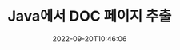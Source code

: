 ---
############################# Static ############################
layout: "auto-gen-merger"
date: 2022-09-20T10:46:06
draft: false
otherformats: docm docx dot dotm dotx epub html mht mhtml odp ods odt one otp ott pdf

############################# Head ############################
head_title: "Java에서 DOC 페이지 추출"
head_description: "Java의 DOC 파일에서 페이지를 빠르게 추출합니다. 문서 병합 API를 사용하여 선택한 페이지가 포함된 새 문서를 저장합니다."

############################# Header ############################
title: "Java에서 DOC 페이지 추출"
description: "몇 줄의 Java 코드로 DOC 페이지를 추출합니다."
bg_image: "https://cms.admin.containerize.com/templates/aspose/App_Themes/V3/images/bg/header1.png"
bg_overlay: false
button:
    enable: true
    icon: "fas fa-arrow-down"
    label: "무료 평가판 다운로드"
    link: "https://downloads.groupdocs.com/merger/java"

############################# SubMenu ############################
submenu:
    enable: true

    left:
        img_alt: "GroupDocs.Merger for Java"
        image: "https://cms.admin.containerize.com/templates/groupdocs/images/product-logos/90x90-noborder/groupdocs-merger-java.png"
        product: "GroupDocs.Merger"
        platform: "Java"

    middle:
        button:

            # button loop
            - link: "https://apireference.groupdocs.com/merger/java"
              text: "API 참조"

            # button loop
            - link: "https://github.com/groupdocs-merger"
              text: "코드 예"

            # button loop
            - link: "https://products.groupdocs.app/merger/family"
              text: "라이브 데모"

            # button loop
            - link: "https://purchase.groupdocs.com/pricing/merger/java"
              text: "가격"

    right:
        link_download: "https://downloads.groupdocs.com/merger"
        link_learn: "https://docs.groupdocs.com/merger/java"
        link_buy: "https://purchase.groupdocs.com"

############################# About ############################
about:
    enable: true
    title: "GroupDocs.Merger for Java API 정보"
    content: |
        [GroupDocs.Merger for Java](/ko/merger/java/)는 PDF, Microsoft Office(Word, Excel, PowerPoint)를 비롯한 다양한 문서 형식 간에 안전하게 병합 및 분할할 수 있는 간단한 솔루션을 제공합니다. , OneNote), OpenDocument, HTML, 이미지 및 Java 응용 프로그램 내의 많은 기타. 몇 줄의 코드만 추가하면 이동, 제거, 회전, 교환, 추출 또는 문서 내 페이지 방향 변경과 같은 여러 문서 작업을 수행할 수 있습니다. 문서 병합 API는 문서 구조, 서식 및 페이지 콘텐츠를 분석하기 위해 문서 페이지를 이미지로 미리보기도 지원합니다.
        
        GroupDocs.Merger API는 파일 페이지 추출 기능이 필요한 기업 솔루션에 적합한 선택입니다. 이러한 API는 J2SE 7.0 (1.7), J2SE 8.0 (1.8), Java 10을 포함한 모든 주요 운영 체제 및 플랫폼에서 잘 지원됩니다.

############################# Steps ############################
steps:
    enable: true
    title_left: "Java에서 DOC 파일 페이지 추출"
    content_left: |
        [GroupDocs.Merger for Java](/ko/merger/java/)를 사용하면 Java 개발자가 DOC 파일에서 원하는 페이지를 쉽게 추출하여 다른 이름으로 저장할 수 있습니다. 몇 가지 간단한 단계를 구현하여 선택한 페이지를 포함하는 새 파일.
        
        * 결과 문서에 나타나야 하는 페이지 번호로 **ExtractOptions**를 초기화합니다.
        * **Merger**의 새 인스턴스를 만들고 소스 문서 경로를 생성자 매개변수로 전달합니다.
        * **extractPages**를 호출하고 **ExtractOptions** 개체를 전달합니다.
        * **저장**을 호출하고 결과 문서를 저장할 파일 경로를 지정합니다.

    title_right: "시스템 요구 사항"
    content_right: |
        GroupDocs.Merger for Java API는 모든 주요 플랫폼 및 운영 체제에서 지원됩니다. 아래 코드를 실행하기 전에 시스템에 다음 전제 조건이 설치되어 있는지 확인하십시오.

        * 운영 체제: Microsoft Windows, Linux, MacOS
        * 개발 환경: NetBeans, IntelliJ IDEA, Eclipse
        * 프레임워크: J2SE 7.0 (1.7), J2SE 8.0 (1.8), Java 10
        * [Maven](https://repository.groupdocs.com/webapp/#/artifacts/browse/tree/General/repo/com/groupdocs/groupdocs-merger)에서 최신 버전의 GroupDocs.Merger for Java 다운로드
         
    code: |
     {{% merger/additional-styles %}}
     {{< merger/code-merger title="Java 예제 코드를 사용하여 DOC 파일 페이지를 추출하는 방법">}}

        ```java    
        // GroupDocs.Merger API를 사용하여 DOC 파일 페이지 추출
        // 선택한 페이지 번호로 ExtractOptions 클래스 초기화
        ExtractOptions extractOptions = new ExtractOptions(new int[] { 2, 5 });

        // 입력 DOC 문서로 병합을 인스턴스화
        Merger merger = new Merger("input.doc");

        // extractPages 메소드를 호출하고 ExtractOptions 객체를 전달하십시오.
        merger.extractPages(extractOptions);
    
        // 추출된 페이지와 함께 출력 문서를 저장하는 save 메소드 호출
        merger.save("output.doc");
        ```
     {{< /merger/code-merger >}}

############################# Demos ############################
demos:
    enable: true
    title: "라이브 데모 - 온라인에서 DOC 페이지 추출"
    content: |
       지금 바로 [GroupDocs.Merger Live Demos](https://products.groupdocs.app/splitter/extract-pages/doc) 웹사이트를 방문하여 DOC 파일 페이지의 압축을 풉니다.
       라이브 데모에는 다음과 같은 이점이 있습니다.
        
############################# About Formats ############################
about_formats:
    enable: true

############################# More Formats ############################
more_formats:
    enable: true
    title: "다른 문서 형식에서 페이지 추출"
    content: |
        Java은(는) 파일 형식 및 이미지에 대한 병합 및 분할 API를 문서화합니다. 아래에 설명된 대로 인기 있는 파일 형식 중 일부를 추출하십시오.

############################# Back to top ###############################
back_to_top:
    enable: true
---